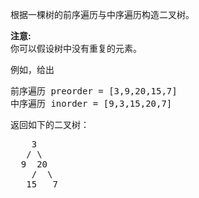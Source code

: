 <html>
 <body>
  <p>
   根据一棵树的前序遍历与中序遍历构造二叉树。
  </p>
  <p>
   <strong>
    注意:
   </strong>
   <br/>
   你可以假设树中没有重复的元素。
  </p>
  <p>
   例如，给出
  </p>
  <pre>前序遍历 preorder = [3,9,20,15,7]
中序遍历 inorder = [9,3,15,20,7]</pre>
  <p>
   返回如下的二叉树：
  </p>
  <pre>    3
   / \
  9  20
    /  \
   15   7</pre>
 </body>
</html>